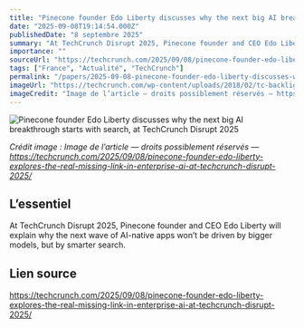 ```yaml
---
title: "Pinecone founder Edo Liberty discusses why the next big AI breakthrough starts with search, at TechCrunch Disrupt 2025"
date: "2025-09-08T19:14:54.000Z"
publishedDate: "8 septembre 2025"
summary: "At TechCrunch Disrupt 2025, Pinecone founder and CEO Edo Liberty will explain why the next wave of AI-native apps won’t be driven by bigger models, but by smarter search."
importance: ""
sourceUrl: "https://techcrunch.com/2025/09/08/pinecone-founder-edo-liberty-explores-the-real-missing-link-in-enterprise-ai-at-techcrunch-disrupt-2025/"
tags: ["France", "Actualité", "TechCrunch"]
permalink: "/papers/2025-09-08-pinecone-founder-edo-liberty-discusses-why-the-next-big-ai-breakthrough-starts-with-search-at-techcrunch-disrupt-2025"
imageUrl: "https://techcrunch.com/wp-content/uploads/2018/02/tc-backlight-e1689786273147.png?w=1200"
imageCredit: "Image de l’article — droits possiblement réservés — https://techcrunch.com/2025/09/08/pinecone-founder-edo-liberty-explores-the-real-missing-link-in-enterprise-ai-at-techcrunch-disrupt-2025/"
---
```


![Pinecone founder Edo Liberty discusses why the next big AI breakthrough starts with search, at TechCrunch Disrupt 2025](https://techcrunch.com/wp-content/uploads/2018/02/tc-backlight-e1689786273147.png?w=1200)

*Crédit image : Image de l’article — droits possiblement réservés — https://techcrunch.com/2025/09/08/pinecone-founder-edo-liberty-explores-the-real-missing-link-in-enterprise-ai-at-techcrunch-disrupt-2025/*

## L’essentiel

At TechCrunch Disrupt 2025, Pinecone founder and CEO Edo Liberty will explain why the next wave of AI-native apps won’t be driven by bigger models, but by smarter search.

## Lien source

https://techcrunch.com/2025/09/08/pinecone-founder-edo-liberty-explores-the-real-missing-link-in-enterprise-ai-at-techcrunch-disrupt-2025/

